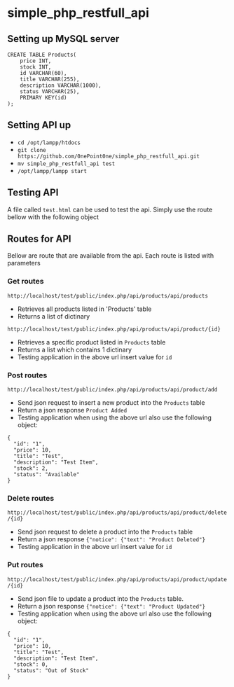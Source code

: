 # simple_php_restfull_api


## Setting up MySQL server
```
CREATE TABLE Products(
    price INT,
    stock INT,
    id VARCHAR(60),
    title VARCHAR(255),
    description VARCHAR(1000),
    status VARCHAR(25),
    PRIMARY KEY(id)
);
```

## Setting API up
- `cd /opt/lampp/htdocs`
- `git clone https://github.com/0nePoint0ne/simple_php_restfull_api.git`
- `mv simple_php_restfull_api test`
- `/opt/lampp/lampp start`

## Testing API
A file called `test.html` can be used to test the api. Simply use the route bellow with the following object





## Routes for API
Bellow are route that are available from the api. Each route is listed with parameters

### Get routes
`http://localhost/test/public/index.php/api/products/api/products`
- Retrieves all products listed in 'Products' table
- Returns a list of dictinary


`http://localhost/test/public/index.php/api/products/api/product/{id}`
- Retrieves a specific product listed in `Products` table
- Returns a list which contains 1 dictinary 
- Testing application in the above url insert value for `id`

### Post routes
`http://localhost/test/public/index.php/api/products/api/product/add`
- Send json request to insert a new product into the `Products` table
- Return a json response `Product Added`
- Testing application when using the above url also use the following object:
```
{
  "id": "1",
  "price": 10,
  "title": "Test",
  "description": "Test Item",
  "stock": 2,
  "status": "Available"
}
```


### Delete routes
`http://localhost/test/public/index.php/api/products/api/product/delete/{id}`
- Send json request to delete a product into the `Products` table
- Return a json response `{"notice": {"text": "Product Deleted"}`
- Testing application in the above url insert value for `id`


### Put routes
`http://localhost/test/public/index.php/api/products/api/product/update/{id}`
- Send json file to update a product into the `Products` table.
- Return a json response `{"notice": {"text": "Product Updated"}`
- Testing application when using the above url also use the following object:
```
{
  "id": "1",
  "price": 10,
  "title": "Test",
  "description": "Test Item",
  "stock": 0,
  "status": "Out of Stock"
}
```

